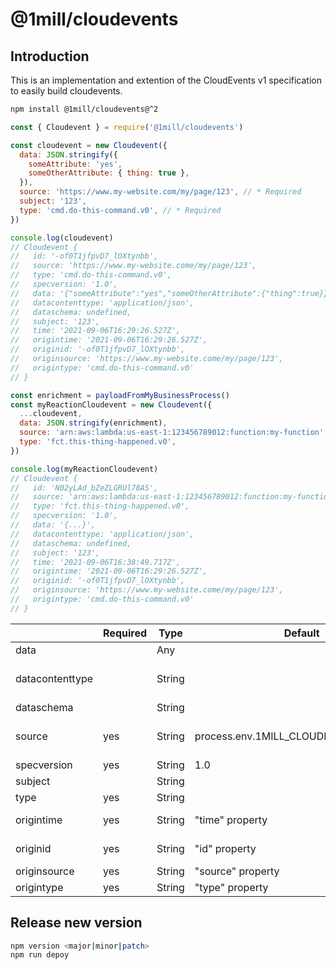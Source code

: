 # @1mill/cloudevents

## Introduction

This is an implementation and extention of the CloudEvents v1 specification to easily build cloudevents.

```bash
npm install @1mill/cloudevents@^2
```

```js
const { Cloudevent } = require('@1mill/cloudevents')

const cloudevent = new Cloudevent({
  data: JSON.stringify({
    someAttribute: 'yes',
    someOtherAttribute: { thing: true },
  }),
  source: 'https://www.my-website.com/my/page/123', // * Required
  subject: '123',
  type: 'cmd.do-this-command.v0', // * Required
})

console.log(cloudevent)
// Cloudevent {
//   id: '-of0T1jfpvD7_lOXtynbb',
//   source: 'https://www.my-website.come/my/page/123',
//   type: 'cmd.do-this-command.v0',
//   specversion: '1.0',
//   data: '{"someAttribute":"yes","someOtherAttribute":{"thing":true}}',
//   datacontenttype: 'application/json',
//   dataschema: undefined,
//   subject: '123',
//   time: '2021-09-06T16:29:26.527Z',
//   origintime: '2021-09-06T16:29:26.527Z',
//   originid: '-of0T1jfpvD7_lOXtynbb',
//   originsource: 'https://www.my-website.come/my/page/123',
//   origintype: 'cmd.do-this-command.v0'
// }

const enrichment = payloadFromMyBusinessProcess()
const myReactionCloudevent = new Cloudevent({
  ...cloudevent,
  data: JSON.stringify(enrichment),
  source: 'arn:aws:lambda:us-east-1:123456789012:function:my-function',
  type: 'fct.this-thing-happened.v0',
})

console.log(myReactionCloudevent)
// Cloudevent {
//   id: 'N02yLAd_bZeZLGRUl78AS',
//   source: 'arn:aws:lambda:us-east-1:123456789012:function:my-function',
//   type: 'fct.this-thing-happened.v0',
//   specversion: '1.0',
//   data: '{...}',
//   datacontenttype: 'application/json',
//   dataschema: undefined,
//   subject: '123',
//   time: '2021-09-06T16:38:49.717Z',
//   origintime: '2021-09-06T16:29:26.527Z',
//   originid: '-of0T1jfpvD7_lOXtynbb',
//   originsource: 'https://www.my-website.come/my/page/123',
//   origintype: 'cmd.do-this-command.v0'
// }
```

|                 | Required | Type   | Default                              | Notes                                                                                    |
|-----------------|----------|--------|--------------------------------------|------------------------------------------------------------------------------------------|
| data            |          | Any    |                                      |                                                                                          |
| datacontenttype |          | String |                                      | If "data" is present, defaults to "application/json" unless specified otherwise          |
| dataschema      |          | String |                                      |                                                                                          |
| source          | yes      | String | process.env.1MILL_CLOUDEVENTS_SOURCE | Recommended to use universal identifier (e.g. https://my-domain.com/my/feature/path/123) |
| specversion     | yes      | String | 1.0                                  | Cloudevent specification version                                                         |
| subject         |          | String |                                      |                                                                                          |
| type            | yes      | String |                                      |                                                                                          |
| origintime      | yes      | String | "time" property                      | "time" property is internally generated as part of the package                           |
| originid        | yes      | String | "id" property                        | "id" property is internally generated as part of the package                             |
| originsource    | yes      | String | "source" property                    |                                                                                          |
| origintype      | yes      | String | "type" property                      |                                                                                          |

## Release new version

```bash
npm version <major|minor|patch>
npm run depoy
```

